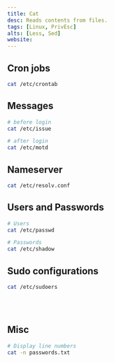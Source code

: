 ```yaml
---
title: Cat
desc: Reads contents from files.
tags: [Linux, PrivEsc]
alts: [Less, Sed]
website:
---
```


## Cron jobs

```sh
cat /etc/crontab
```

## Messages

```sh
# before login
cat /etc/issue

# after login
cat /etc/motd
```

## Nameserver

```sh
cat /etc/resolv.conf
```

## Users and Passwords

```sh
# Users
cat /etc/passwd

# Passwords
cat /etc/shadow
```

## Sudo configurations

```sh
cat /etc/sudoers
```

<br /><br />

## Misc

```sh
# Display line numbers
cat -n passwords.txt
```